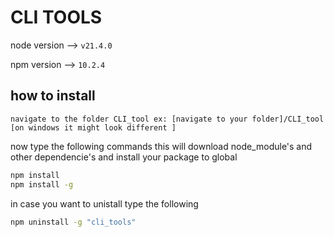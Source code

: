 # CLI TOOLS

node version --> `v21.4.0`

npm version --> `10.2.4`

## how to install

`navigate to the folder CLI_tool
ex: [navigate to your folder]/CLI_tool [on windows it might look different ]`

now type the following commands this will download node_module's and other dependencie's and install your package to global
```bash
npm install 
npm install -g
```

in case you want to unistall type the following 
```bash
npm uninstall -g "cli_tools"
```
